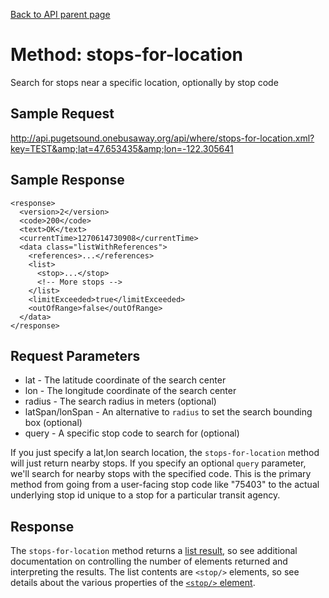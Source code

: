[Back to API parent page](../index.html)

# Method: stops-for-location

Search for stops near a specific location, optionally by stop code

## Sample Request

http://api.pugetsound.onebusaway.org/api/where/stops-for-location.xml?key=TEST&amp;lat=47.653435&amp;lon=-122.305641

## Sample Response

    <response>
      <version>2</version>
      <code>200</code>
      <text>OK</text>
      <currentTime>1270614730908</currentTime>
      <data class="listWithReferences">
        <references>...</references>
        <list>
          <stop>...</stop>
          <!-- More stops -->
        </list>
        <limitExceeded>true</limitExceeded>
        <outOfRange>false</outOfRange>
      </data>
    </response>

## Request Parameters

* lat - The latitude coordinate of the search center
* lon - The longitude coordinate of the search center
* radius - The search radius in meters (optional)
* latSpan/lonSpan - An alternative to `radius` to set the search bounding box (optional)
* query	- A specific stop code to search for (optional)

If you just specify a lat,lon search location, the `stops-for-location` method will just return nearby stops.  If you specify an optional `query` parameter, we'll search for nearby stops with the specified code.  This is the primary method from going from a user-facing stop code like "75403" to the actual underlying stop id unique to a stop for a particular transit agency.

## Response

The `stops-for-location` method returns a [list result](../elements/list-result.html), so see additional documentation on controlling the number of elements returned and interpreting the results.  The list contents are `<stop/>` elements, so see details about the various properties of the [`<stop/>` element](../elements/stop.html).
